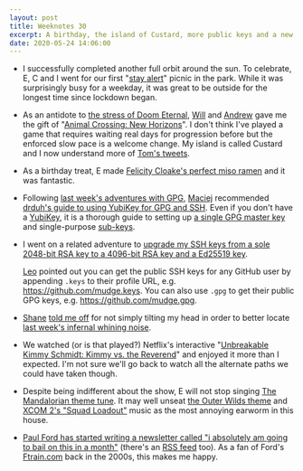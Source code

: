 ```yaml
---
layout: post
title: Weeknotes 30
excerpt: A birthday, the island of Custard, more public keys and a new earworm.
date: 2020-05-24 14:06:00
---
```

*   I successfully completed another full orbit around the sun. To celebrate, E, C and I went for our first "[stay alert](https://www.gov.uk/government/publications/coronavirus-outbreak-faqs-what-you-can-and-cant-do/coronavirus-outbreak-faqs-what-you-can-and-cant-do)" picnic in the park. While it was surprisingly busy for a weekday, it was great to be outside for the longest time since lockdown began.

*   As an antidote to [the stress of Doom Eternal](/2020/05/03/weeknotes-27/), [Will](http://willhigo.com) and [Andrew](http://andrewlitt.co.uk) gave me the gift of "[Animal Crossing: New Horizons](https://www.animal-crossing.com/new-horizons/)". I don't think I've played a game that requires waiting real days for progression before but the enforced slow pace is a welcome change. My island is called Custard and I now understand more of [Tom's tweets](https://twitter.com/tomstuart/status/1261942415553728512).

*   As a birthday treat, E made [Felicity Cloake's perfect miso ramen](https://www.theguardian.com/lifeandstyle/wordofmouth/2017/mar/30/how-to-cook-the-perfect-miso-ramen) and it was fantastic.

*   Following [last week's adventures with GPG](/2020/05/17/weeknotes-29/), [Maciej](https://www.instagram.com/_weszlem/) recommended [drduh's guide to using YubiKey for GPG and SSH](https://github.com/drduh/YubiKey-Guide/blob/master/README.md#creating-keys). Even if you don't have a [YubiKey](https://www.yubico.com/products/yubikey-hardware/), it is a thorough guide to setting up [a single GPG master key](https://github.com/drduh/YubiKey-Guide#master-key) and single-purpose [sub-keys](https://github.com/drduh/YubiKey-Guide#sub-keys).

*   I went on a related adventure to [upgrade my SSH keys from a sole 2048-bit RSA key to a 4096-bit RSA key and a Ed25519 key](https://blog.g3rt.nl/upgrade-your-ssh-keys.html).

    [Leo](https://twitter.com/leocassarani) pointed out you can get the public SSH keys for any GitHub user by appending `.keys` to their profile URL, e.g. <https://github.com/mudge.keys>. You can also use `.gpg` to get their public GPG keys, e.g. <https://github.com/mudge.gpg>.

*   [Shane](https://technicallyshane.com) [told me off](https://twitter.com/shamess/status/1261981790794850305) for not simply tilting my head in order to better locate [last week's infernal whining noise](/2020/05/17/weeknotes-29/).

*   We watched (or is that played?) Netflix's interactive "[Unbreakable Kimmy Schmidt: Kimmy vs. the Reverend](https://www.netflix.com/title/81131714)" and enjoyed it more than I expected. I'm not sure we'll go back to watch all the alternate paths we could have taken though.

*   Despite being indifferent about the show, E will not stop singing [The Mandalorian theme tune](https://open.spotify.com/track/6tJFtthY0rI1x06qb8NjK0?si=E3pDqHKiT2Cap3lrdmYxCw). It may well unseat [the Outer Wilds theme](https://open.spotify.com/track/25lTenJPmSfwCRZi2hjCcB?si=DLXmTdOCSLuyQmf6Gq5zcQ) and [XCOM 2's "Squad Loadout"](https://open.spotify.com/track/05pN1ltuUivUgSzRlTXhtr?si=E2IjricSTwC9-OrDJ96QyA) music as the most annoying earworm in this house.

* [Paul Ford has started writing a newsletter called "i absolutely am going to bail on this in a month"](https://ftrain.substack.com/) (there's an [RSS feed](https://ftrain.substack.com/feed/) too). As a fan of Ford's [Ftrain.com](https://ftrain.com) back in the 2000s, this makes me happy.
